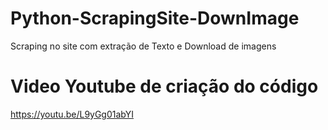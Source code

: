 # Python-ScrapingSite-DownImage
Scraping no site com extração de Texto e Download de imagens

# Video Youtube de criação do código
https://youtu.be/L9yGg01abYI
